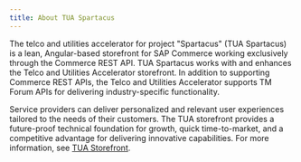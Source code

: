 ```yaml
---
title: About TUA Spartacus
---
```


The telco and utilities accelerator for project "Spartacus" (TUA Spartacus) is a lean, Angular-based storefront for SAP Commerce working exclusively through the Commerce REST API. TUA Spartacus works with and enhances the Telco and Utilities Accelerator storefront. In addition to supporting Commerce REST APIs, the Telco and Utilities Accelerator supports TM Forum APIs for delivering industry-specific functionality.

Service providers can deliver personalized and relevant user experiences tailored to the needs of their customers. The TUA storefront provides a future-proof technical foundation for growth, quick time-to-market, and a competitive advantage for delivering innovative capabilities. For more information, see [TUA Storefront](https://b2ctelco.avengers:9002/yacceleratorstorefront/b2ctelco/en/).
